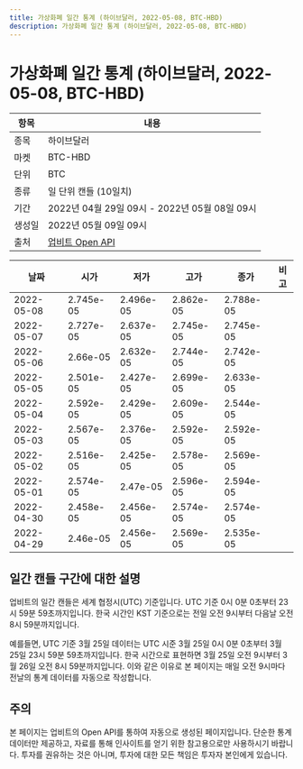 ```yaml
---
title: 가상화폐 일간 통계 (하이브달러, 2022-05-08, BTC-HBD)
description: 가상화폐 일간 통계 (하이브달러, 2022-05-08, BTC-HBD)
---
```



가상화폐 일간 통계 (하이브달러, 2022-05-08, BTC-HBD)
===

|항목|내용|
|--|--|
|종목|하이브달러|
|마켓|BTC-HBD|
|단위|BTC|
|종류|일 단위 캔들 (10일치)|
|기간|2022년 04월 29일 09시 - 2022년 05월 08일 09시|
|생성일|2022년 05월 09일 09시|
|출처|[업비트 Open API](https://docs.upbit.com)|


|날짜|시가|저가|고가|종가|비고|
|--|--|--|--|--|--|
|2022-05-08|2.745e-05|2.496e-05|2.862e-05|2.788e-05|    |
|2022-05-07|2.727e-05|2.637e-05|2.745e-05|2.745e-05|    |
|2022-05-06|2.66e-05|2.632e-05|2.744e-05|2.742e-05|    |
|2022-05-05|2.501e-05|2.427e-05|2.699e-05|2.633e-05|    |
|2022-05-04|2.592e-05|2.429e-05|2.609e-05|2.544e-05|    |
|2022-05-03|2.567e-05|2.376e-05|2.592e-05|2.592e-05|    |
|2022-05-02|2.516e-05|2.425e-05|2.578e-05|2.569e-05|    |
|2022-05-01|2.574e-05|2.47e-05|2.596e-05|2.594e-05|    |
|2022-04-30|2.458e-05|2.456e-05|2.574e-05|2.574e-05|    |
|2022-04-29|2.46e-05|2.456e-05|2.569e-05|2.535e-05|    |


일간 캔들 구간에 대한 설명
---


업비트의 일간 캔들은 세계 협정시(UTC) 기준입니다. 
UTC 기준 0시 0분 0초부터 23시 59분 59초까지입니다. 
한국 시간인 KST 기준으로는 전일 오전 9시부터 다음날 오전 8시 59분까지입니다. 


예를들면, UTC 기준 3월 25일 데이터는 UTC 시준 3월 25일 0시 0분 0초부터 3월 25일 23시 59분 59초까지입니다. 
한국 시간으로 표현하면 3월 25일 오전 9시부터 3월 26일 오전 8시 59분까지입니다. 
이와 같은 이유로 본 페이지는 매일 오전 9시마다 전날의 통계 데이터를 자동으로 작성합니다. 


주의
---


본 페이지는 업비트의 Open API를 통하여 자동으로 생성된 페이지입니다. 
단순한 통계 데이터만 제공하고, 자료를 통해 인사이트를 얻기 위한 참고용으로만 사용하시기 바랍니다. 
투자를 권유하는 것은 아니며, 투자에 대한 모든 책임은 투자자 본인에게 있습니다. 
